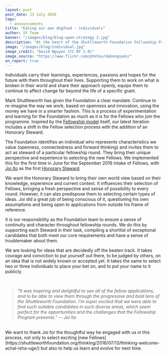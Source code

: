 ```yaml
---
layout: post
post_date: 13 July 2016
tags:
  - announcements
title: "Eating our own dogfood - individuals"
author: SF Team
banner: "/images/blog/blog-open-strategy 2.jpg"
description: "At the heart of the Shuttleworth Foundation Fellowship Programme are two key values - openness, and supporting an individual."
image: "/images/blog/individual.jpg"
image_credit: "David Nguyen (CC BY 2.0)"
image_source: "https://www.flickr.com/photos/dabonguyen/"
on_report: true
---
```

Individuals carry their learnings, experiences, passions and hopes for the future with them throughout their lives. Supporting them to work on what is broken in their world and share their approach openly, equips them to continue to affect change far beyond the life of a specific grant.

Mark Shuttleworth has given the Foundation a clear mandate: Continue to re-imagine the way we work, based on openness and innovation, using the money we have in a smarter fashion. This is a process of experimentation and learning for the Foundation as much as it is for the Fellows who join the programme.  Inspired by the [Fellowship model](https://shuttleworthfoundation.org/thinking/2015/02/23/thinking-our-experiment/) itself, our latest iteration includes a shift in the Fellow selection process with the addition of an Honorary Steward.

The Foundation identifies an individual who represents characteristics we value (openness, connectedness and forward thinking) and invites them to act as steward of a particular fellowship round. They bring their unique perspective and experience to selecting the new Fellows. We implemented this for the first time in June for the September 2016 intake of Fellows, with [Joi Ito](https://en.wikipedia.org/wiki/Joi_Ito) as the first [Honorary Steward](https://shuttleworthfoundation.org/thinking/2016/03/17/thinking-Steward-Joi-Ito/).

We want the Honorary Steward to bring their own world view based on their knowledge, experience and current context. It influences their selection of Fellows, bringing a fresh perspective and sense of possibility to every round. However, it can also predispose them to selecting certain types of ideas. Joi did a great job of being conscious of it, questioning his own assumptions and being open to applications from outside his frame of reference.

It is our responsibility as the Foundation team to ensure a sense of continuity and character throughout fellowship rounds.  We do this by supporting each Steward in their task, compiling a shortlist of exceptional candidates that both meet our core requirements and have a sense of troublemaker about them.

We are looking for ideas that are decidedly off the beaten track.  It takes courage and conviction to put yourself out there, to be judged by others, on an idea that is not widely known or accepted yet. It takes the same to select two or three individuals to place your bet on, and to put your name to it publicly.

<br/>

> *"It was inspiring and delightful to see all of the fellow applications, and to be able to view them through the progressive and bold lens of the Shuttleworth Foundation. I’m super excited that we were able to find such suitable candidates in such diverse areas, which seem perfect for the opportunities and the challenges that the Fellowship Program presents." -- Joi Ito*

<br/>
We want to thank Joi for the thoughtful way he engaged with us in this process, not only to select exciting [new Fellows](https://shuttleworthfoundation.org/thinking/2016/07/13/thinking-welcome-achal-isha-ugo/) but also to help us learn and evolve for next time.
